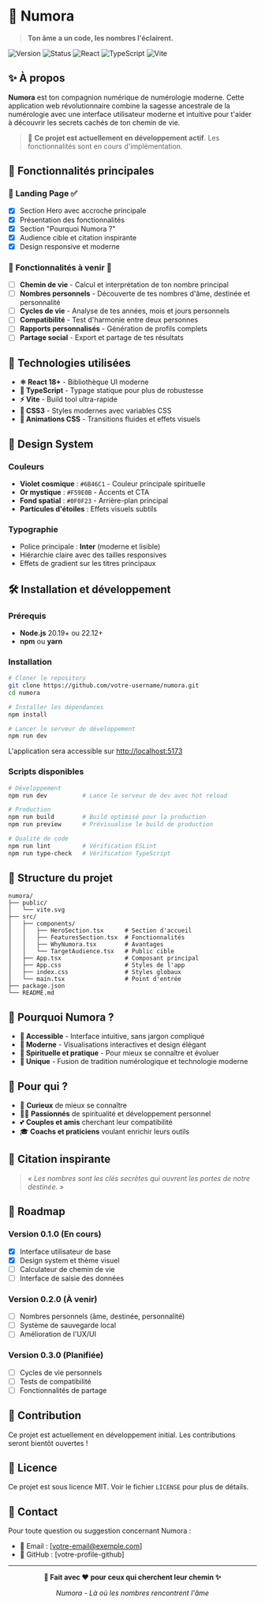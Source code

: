 # 🌌 Numora

> **Ton âme a un code, les nombres l'éclairent.**

![Version](https://img.shields.io/badge/version-0.0.0-blue.svg)
![Status](https://img.shields.io/badge/status-🚧_En_Construction-orange.svg)
![React](https://img.shields.io/badge/React-18+-61dafb.svg)
![TypeScript](https://img.shields.io/badge/TypeScript-5+-3178c6.svg)
![Vite](https://img.shields.io/badge/Vite-7+-646cff.svg)

## ✨ À propos

**Numora** est ton compagnion numérique de numérologie moderne. Cette application web révolutionnaire combine la sagesse ancestrale de la numérologie avec une interface utilisateur moderne et intuitive pour t'aider à découvrir les secrets cachés de ton chemin de vie.

> 🚧 **Ce projet est actuellement en développement actif**. Les fonctionnalités sont en cours d'implémentation.

## 🔮 Fonctionnalités principales

### 📱 **Landing Page** ✅

- [x] Section Hero avec accroche principale
- [x] Présentation des fonctionnalités
- [x] Section "Pourquoi Numora ?"
- [x] Audience cible et citation inspirante
- [x] Design responsive et moderne

### 🔮 **Fonctionnalités à venir** 🚧

- [ ] **Chemin de vie** - Calcul et interprétation de ton nombre principal
- [ ] **Nombres personnels** - Découverte de tes nombres d'âme, destinée et personnalité
- [ ] **Cycles de vie** - Analyse de tes années, mois et jours personnels
- [ ] **Compatibilité** - Test d'harmonie entre deux personnes
- [ ] **Rapports personnalisés** - Génération de profils complets
- [ ] **Partage social** - Export et partage de tes résultats

## 🚀 Technologies utilisées

- **⚛️ React 18+** - Bibliothèque UI moderne
- **📘 TypeScript** - Typage statique pour plus de robustesse
- **⚡ Vite** - Build tool ultra-rapide
- **🎨 CSS3** - Styles modernes avec variables CSS
- **🌟 Animations CSS** - Transitions fluides et effets visuels

## 🎨 Design System

### Couleurs

- **Violet cosmique** : `#6B46C1` - Couleur principale spirituelle
- **Or mystique** : `#F59E0B` - Accents et CTA
- **Fond spatial** : `#0F0F23` - Arrière-plan principal
- **Particules d'étoiles** : Effets visuels subtils

### Typographie

- Police principale : **Inter** (moderne et lisible)
- Hiérarchie claire avec des tailles responsives
- Effets de gradient sur les titres principaux

## 🛠️ Installation et développement

### Prérequis

- **Node.js** 20.19+ ou 22.12+
- **npm** ou **yarn**

### Installation

```bash
# Cloner le repository
git clone https://github.com/votre-username/numora.git
cd numora

# Installer les dépendances
npm install

# Lancer le serveur de développement
npm run dev
```

L'application sera accessible sur [http://localhost:5173](http://localhost:5173)

### Scripts disponibles

```bash
# Développement
npm run dev          # Lance le serveur de dev avec hot reload

# Production
npm run build        # Build optimisé pour la production
npm run preview      # Prévisualise le build de production

# Qualité de code
npm run lint         # Vérification ESLint
npm run type-check   # Vérification TypeScript
```

## 📁 Structure du projet

```
numora/
├── public/
│   └── vite.svg
├── src/
│   ├── components/
│   │   ├── HeroSection.tsx      # Section d'accueil
│   │   ├── FeaturesSection.tsx  # Fonctionnalités
│   │   ├── WhyNumora.tsx        # Avantages
│   │   └── TargetAudience.tsx   # Public cible
│   ├── App.tsx                  # Composant principal
│   ├── App.css                  # Styles de l'app
│   ├── index.css                # Styles globaux
│   └── main.tsx                 # Point d'entrée
├── package.json
└── README.md
```

## 🌟 Pourquoi Numora ?

- **🎯 Accessible** - Interface intuitive, sans jargon compliqué
- **🚀 Moderne** - Visualisations interactives et design élégant
- **🌟 Spirituelle et pratique** - Pour mieux se connaître et évoluer
- **💎 Unique** - Fusion de tradition numérologique et technologie moderne

## 👥 Pour qui ?

- 🤔 **Curieux** de mieux se connaître
- 🧘‍♀️ **Passionnés** de spiritualité et développement personnel
- 💕 **Couples et amis** cherchant leur compatibilité
- 🎓 **Coachs et praticiens** voulant enrichir leurs outils

## 📜 Citation inspirante

> _« Les nombres sont les clés secrètes qui ouvrent les portes de notre destinée. »_

## 🚧 Roadmap

### Version 0.1.0 (En cours)

- [x] Interface utilisateur de base
- [x] Design system et thème visuel
- [ ] Calculateur de chemin de vie
- [ ] Interface de saisie des données

### Version 0.2.0 (À venir)

- [ ] Nombres personnels (âme, destinée, personnalité)
- [ ] Système de sauvegarde local
- [ ] Amélioration de l'UX/UI

### Version 0.3.0 (Planifiée)

- [ ] Cycles de vie personnels
- [ ] Tests de compatibilité
- [ ] Fonctionnalités de partage

## 🤝 Contribution

Ce projet est actuellement en développement initial. Les contributions seront bientôt ouvertes !

## 📄 Licence

Ce projet est sous licence MIT. Voir le fichier `LICENSE` pour plus de détails.

## 📧 Contact

Pour toute question ou suggestion concernant Numora :

- 📧 Email : [votre-email@exemple.com]
- 🐙 GitHub : [votre-profile-github]

---

<div align="center">

**🌌 Fait avec ❤️ pour ceux qui cherchent leur chemin ✨**

_Numora - Là où les nombres rencontrent l'âme_

</div>
